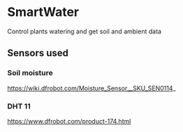 # SmartWater
Control plants watering and get soil and ambient data

## Sensors used

### Soil moisture
https://wiki.dfrobot.com/Moisture_Sensor__SKU_SEN0114_

### DHT 11
https://www.dfrobot.com/product-174.html


